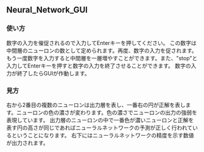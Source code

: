 ## Neural_Network_GUI

### 使い方
数字の入力を催促されるので入力してEnterキーを押してください。
この数字は中間層のニューロンの数として定められます。再度、数字の入力を促されます。
もう一度数字を入力すると中間層を一層増やすことができます。また、"stop"と入力してEnterキーを押すと数字の入力を終了させることができます。
数字の入力が終了したらGUIが作動します。

### 見方
右から2番目の複数のニューロンは出力層を表し、一番右の円が正解を表します。ニューロンの色の濃さが変わります。色の濃さでニューロンの出力の強弱を表現しています。
出力層のニューロンの中で一番色が濃いニューロンと正解を表す円の高さが同じであればニューラルネットワークの予測が正しく行われているということになります。
右下にはニューラルネットワークの精度を示す数値が出力されます。
